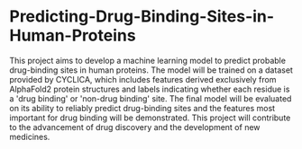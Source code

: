 # Predicting-Drug-Binding-Sites-in-Human-Proteins
This project aims to develop a machine learning model to predict probable drug-binding sites in human proteins. The model will be trained on a dataset provided by CYCLICA, which includes features derived exclusively from AlphaFold2 protein structures and labels indicating whether each residue is a 'drug binding' or 'non-drug binding' site. The final model will be evaluated on its ability to reliably predict drug-binding sites and the features most important for drug binding will be demonstrated. This project will contribute to the advancement of drug discovery and the development of new medicines.
